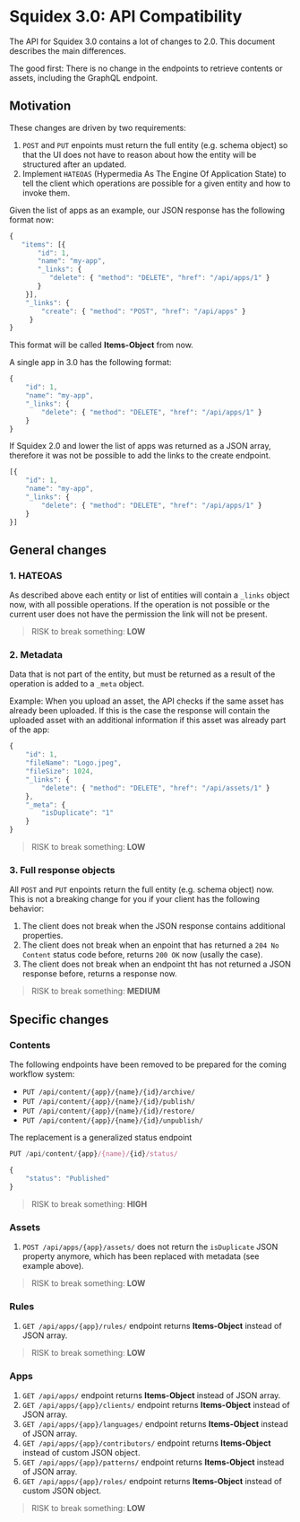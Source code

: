 # Squidex 3.0: API Compatibility

The API for Squidex 3.0 contains a lot of changes to 2.0. This document describes the main differences.

The good first: There is no change in the endpoints to retrieve contents or assets, including the GraphQL endpoint.

## Motivation

These changes are driven by two requirements:

1. `POST` and `PUT` enpoints must return the full entity (e.g. schema object) so that the UI does not have to reason about how the entity will be structured after an updated.
2. Implement `HATEOAS` (Hypermedia As The Engine Of Application State) to tell the client which operations are possible for a given entity and how to invoke them.

Given the list of apps as an example, our JSON response has the following format now:

```javascript
{
   "items": [{
       "id": 1,
       "name": "my-app",
       "_links": {
          "delete": { "method": "DELETE", "href": "/api/apps/1" }
       }
    }],
    "_links": {
        "create": { "method": "POST", "href": "/api/apps" }
     }
}
```

This format will be called **Items-Object** from now.

A single app in 3.0 has the following format:

```javascript
{
    "id": 1,
    "name": "my-app",
    "_links": {
        "delete": { "method": "DELETE", "href": "/api/apps/1" }
    }
}
```

If Squidex 2.0 and lower the list of apps was returned as a JSON array, therefore it was not be possible to add the links to the create endpoint.

```javascript
[{
    "id": 1,
    "name": "my-app",
    "_links": {
        "delete": { "method": "DELETE", "href": "/api/apps/1" }
    }
}]
```

## General changes

### 1. HATEOAS

As described above each entity or list of entities will contain a `_links` object now, with all possible operations. If the operation is not possible or the current user does not have the permission the link will not be present.

> RISK to break something: **LOW**

### 2. Metadata

Data that is not part of the entity, but must be returned as a result of the operation is added to a `_meta` object.

Example: When you upload an asset, the API checks if the same asset has already been uploaded. If this is the case the response will contain the uploaded asset with an additional information if this asset was already part of the app:

```javascript
{
    "id": 1,
    "fileName": "Logo.jpeg",
    "fileSize": 1024,
    "_links": {
        "delete": { "method": "DELETE", "href": "/api/assets/1" }
    },
    "_meta": {
        "isDuplicate": "1"
    }
}
```

> RISK to break something: **LOW**

### 3. Full response objects

All `POST` and `PUT` enpoints return the full entity (e.g. schema object) now. This is not a breaking change for you if your client has the following behavior:

1. The client does not break when the JSON response contains additional properties.
2. The client does not break when an enpoint that has returned a `204 No Content` status code before, returns `200 OK` now (usally the case).
3. The client does not break when an endpoint tht has not returned a JSON response before, returns a response now.

> RISK to break something: **MEDIUM**

## Specific changes

### Contents

The following endpoints have been removed to be prepared for the coming workflow system:

* `PUT /api/content/{app}/{name}/{id}/archive/`
* `PUT /api/content/{app}/{name}/{id}/publish/`
* `PUT /api/content/{app}/{name}/{id}/restore/`
* `PUT /api/content/{app}/{name}/{id}/unpublish/`

The replacement is a generalized status endpoint

```javascript
PUT /api/content/{app}/{name}/{id}/status/

{
    "status": "Published"
}
```

> RISK to break something: **HIGH**

### Assets

1. `POST /api/apps/{app}/assets/` does not return the `isDuplicate` JSON property anymore, which has been replaced with metadata (see example above).

> RISK to break something: **LOW**

### Rules

1. `GET /api/apps/{app}/rules/` endpoint returns **Items-Object** instead of JSON array.

> RISK to break something: **LOW**

### Apps

1. `GET /api/apps/` endpoint returns **Items-Object** instead of JSON array.
2. `GET /api/apps/{app}/clients/` endpoint returns **Items-Object** instead of JSON array.
3. `GET /api/apps/{app}/languages/` endpoint returns **Items-Object** instead of JSON array.
4. `GET /api/apps/{app}/contributors/` endpoint returns **Items-Object** instead of custom JSON object.
5. `GET /api/apps/{app}/patterns/` endpoint returns **Items-Object** instead of JSON array.
6. `GET /api/apps/{app}/roles/` endpoint returns **Items-Object** instead of custom JSON object.

> RISK to break something: **LOW**

